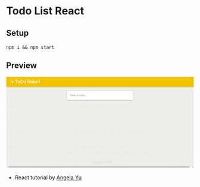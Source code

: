 # Todo List React

## Setup

```
npm i && npm start
```

## Preview

![](https://github.com/ahampriyanshu/meta/raw/main/todo-react.gif)

- React tutorial by [Angela Yu](https://www.udemy.com/user/4b4368a3-b5c8-4529-aa65-2056ec31f37e/)
